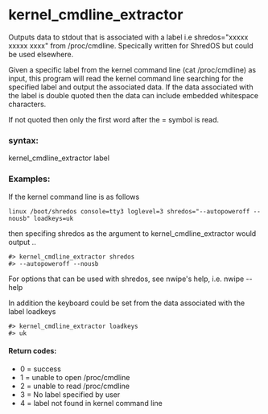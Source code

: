 # kernel_cmdline_extractor
Outputs data to stdout that is associated with a label i.e shredos="xxxxx xxxxx xxxx" from /proc/cmdline. Specically written for ShredOS but could be used elsewhere.

Given a specific label from the kernel command line (cat /proc/cmdline) as input, this program will read the kernel command line
searching for the specified label and output the associated data. If the data associated with the label is double quoted then the
data can include embedded whitespace characters.

If not quoted then only the first word after the = symbol is read.

### syntax:
kernel_cmdline_extractor label

### Examples:
If the kernel command line is as follows
```
linux /boot/shredos console=tty3 loglevel=3 shredos="--autopoweroff --nousb" loadkeys=uk
```
then specifing shredos as the argument to kernel_cmdline_extractor would output ..
```
#> kernel_cmdline_extractor shredos
#> --autopoweroff --nousb
```
For options that can be used with shredos, see nwipe's help, i.e. nwipe --help

In addition the keyboard could be set from the data associated with the label loadkeys
```
#> kernel_cmdline_extractor loadkeys
#> uk
```
#### Return codes:
* 0 = success
* 1 = unable to open /proc/cmdline
* 2 = unable to read /proc/cmdline
* 3 = No label specified by user
* 4 = label not found in kernel command line
